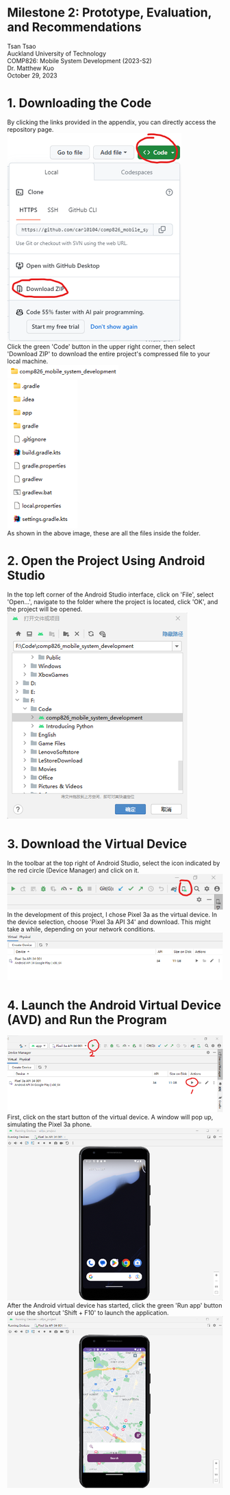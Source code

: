 Milestone 2: Prototype, Evaluation, and Recommendations
======

Tsan Tsao <br>
Auckland University of Technology <br>
COMP826: Mobile System Development (2023-S2) <br>
Dr. Matthew Kuo <br>
October 29, 2023 <br>

# 1. Downloading the Code
By clicking the links provided in the appendix, you can directly access the repository page. <br>
![182355](images/182355.png) <br>
Click the green 'Code' button in the upper right corner, then select 'Download ZIP' to download the entire project's compressed file to your local machine. <br>
![185437](images/185437.png) <br>
![185659](images/185659.png) <br>
As shown in the above image, these are all the files inside the folder. <br>

# 2. Open the Project Using Android Studio
In the top left corner of the Android Studio interface, click on 'File', select 'Open...', navigate to the folder where the project is located, click 'OK', and the project will be opened. <br>
![190453](images/190453.png) <br>

# 3. Download the Virtual Device
In the toolbar at the top right of Android Studio, select the icon indicated by the red circle (Device Manager) and click on it. <br>
![190719](images/190719.png) <br>
In the development of this project, I chose Pixel 3a as the virtual device. In the device selection, choose 'Pixel 3a API 34' and download. This might take a while, depending on your network conditions. <br>
![190759](images/190759.png) <br>

# 4. Launch the Android Virtual Device (AVD) and Run the Program
![191739](images/191739.png) <br>
First, click on the start button of the virtual device. A window will pop up, simulating the Pixel 3a phone. <br>
![192138](images/192138.png) <br>
After the Android virtual device has started, click the green 'Run app' button or use the shortcut 'Shift + F10' to launch the application. <br>
![192537](images/192537.png) <br>




